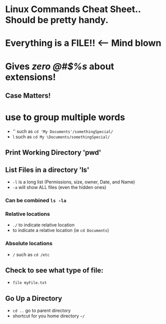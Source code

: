 # Linux Commands Cheat Sheet.. Should be pretty handy.

# Everything is a FILE!!  <-- Mind blown
# Gives ***zero @#$%s*** about extensions!

## Case Matters!

# use to group multiple words
+ '' such as `cd 'My Documents'/somethingSpecial/`
+ \ such as `cd My \Documents/somethingSpecial/`

## Print Working Directory 'pwd'

## List Files in a directory 'ls'
+ `-l` is a long list (Permissions, size, owner, Date, and Name)
+ `-a` will show ALL files (even the hidden ones)
### Can be combined `ls -la`

### Relative locations
- `./` to indicate relative location
- <space> to indicate a relative location (ie `cd Documents`)
### Absolute locations
- `/` such as `cd /etc`

## Check to see what type of file:
- `file myFile.txt`

## Go Up a Directory
- `cd ..` go to parent directory
- shortcut for you home directory `~/`
